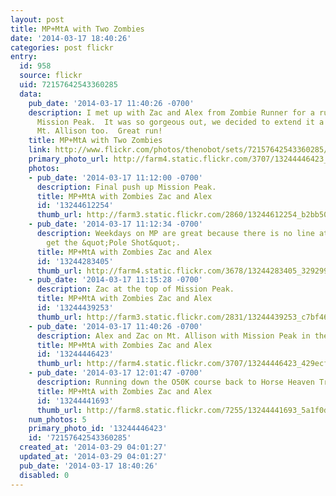 ```yaml
---
layout: post
title: MP+MtA with Two Zombies
date: '2014-03-17 18:40:26'
categories: post flickr
entry:
  id: 958
  source: flickr
  uid: 72157642543360285
  data:
    pub_date: '2014-03-17 11:40:26 -0700'
    description: I met up with Zac and Alex from Zombie Runner for a run up and down
      Mission Peak.  It was so gorgeous out, we decided to extend it a bit to hit
      Mt. Allison too.  Great run!
    title: MP+MtA with Two Zombies
    link: http://www.flickr.com/photos/thenobot/sets/72157642543360285/
    primary_photo_url: http://farm4.static.flickr.com/3707/13244446423_429ecfee51_m.jpg
    photos:
    - pub_date: '2014-03-17 11:12:00 -0700'
      description: Final push up Mission Peak.
      title: MP+MtA with Zombies Zac and Alex
      id: '13244612254'
      thumb_url: http://farm3.static.flickr.com/2860/13244612254_b2bb50f97e_s.jpg
    - pub_date: '2014-03-17 11:12:34 -0700'
      description: Weekdays on MP are great because there is no line at the top to
        get the &quot;Pole Shot&quot;.
      title: MP+MtA with Zombies Zac and Alex
      id: '13244283405'
      thumb_url: http://farm4.static.flickr.com/3678/13244283405_329299eaee_s.jpg
    - pub_date: '2014-03-17 11:15:28 -0700'
      description: Zac at the top of Mission Peak.
      title: MP+MtA with Zombies Zac and Alex
      id: '13244439253'
      thumb_url: http://farm3.static.flickr.com/2831/13244439253_c7bf469e73_s.jpg
    - pub_date: '2014-03-17 11:40:26 -0700'
      description: Alex and Zac on Mt. Allison with Mission Peak in the background.
      title: MP+MtA with Zombies Zac and Alex
      id: '13244446423'
      thumb_url: http://farm4.static.flickr.com/3707/13244446423_429ecfee51_s.jpg
    - pub_date: '2014-03-17 12:01:47 -0700'
      description: Running down the O50K course back to Horse Heaven Trail.
      title: MP+MtA with Zombies Zac and Alex
      id: '13244441693'
      thumb_url: http://farm8.static.flickr.com/7255/13244441693_5a1f0d64af_s.jpg
    num_photos: 5
    primary_photo_id: '13244446423'
    id: '72157642543360285'
  created_at: '2014-03-29 04:01:27'
  updated_at: '2014-03-29 04:01:27'
  pub_date: '2014-03-17 18:40:26'
  disabled: 0
---
```

